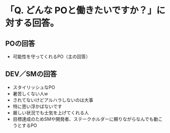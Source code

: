 # 「Q. どんな POと働きたいですか？」に対する回答。

## POの回答
* 可能性を守ってくれるPO（主の回答）

## DEV／SMの回答
* スタイリッシュなPO
* 暑苦しくない人w
* されてないけどアルハラしないのは大事
* 特に思い浮かばないです
* 厳しい状況でも士気を上げてくれる人
* 目標達成のためSMや開発者、ステークホルダーに頼りながらなんでも動こうとするPO